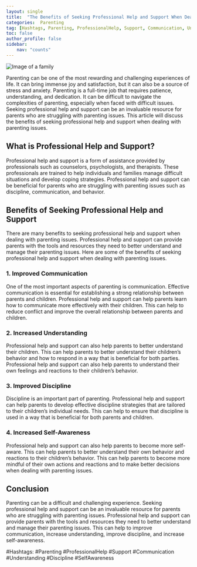 ```yaml
---
layout: single
title:  "The Benefits of Seeking Professional Help and Support When Dealing with Parenting Issues"
categories:  Parenting
tag: [Hashtags, Parenting, ProfessionalHelp, Support, Communication, Understanding, Discipline, SelfAwareness, ]
toc: false
author_profile: false
sidebar:
    nav: "counts"
---
```

    
![Image of a family](https://images.pexels.com/photos/1029861/pexels-photo-1029861.jpeg?auto=compress&cs=tinysrgb&dpr=2&h=650&w=940)

Parenting can be one of the most rewarding and challenging experiences of life. It can bring immense joy and satisfaction, but it can also be a source of stress and anxiety. Parenting is a full-time job that requires patience, understanding, and dedication. It can be difficult to navigate the complexities of parenting, especially when faced with difficult issues. Seeking professional help and support can be an invaluable resource for parents who are struggling with parenting issues. This article will discuss the benefits of seeking professional help and support when dealing with parenting issues.

## What is Professional Help and Support?

Professional help and support is a form of assistance provided by professionals such as counselors, psychologists, and therapists. These professionals are trained to help individuals and families manage difficult situations and develop coping strategies. Professional help and support can be beneficial for parents who are struggling with parenting issues such as discipline, communication, and behavior.

## Benefits of Seeking Professional Help and Support

There are many benefits to seeking professional help and support when dealing with parenting issues. Professional help and support can provide parents with the tools and resources they need to better understand and manage their parenting issues. Here are some of the benefits of seeking professional help and support when dealing with parenting issues.

### 1. Improved Communication

One of the most important aspects of parenting is communication. Effective communication is essential for establishing a strong relationship between parents and children. Professional help and support can help parents learn how to communicate more effectively with their children. This can help to reduce conflict and improve the overall relationship between parents and children.

### 2. Increased Understanding

Professional help and support can also help parents to better understand their children. This can help parents to better understand their children’s behavior and how to respond in a way that is beneficial for both parties. Professional help and support can also help parents to understand their own feelings and reactions to their children’s behavior.

### 3. Improved Discipline

Discipline is an important part of parenting. Professional help and support can help parents to develop effective discipline strategies that are tailored to their children’s individual needs. This can help to ensure that discipline is used in a way that is beneficial for both parents and children.

### 4. Increased Self-Awareness

Professional help and support can also help parents to become more self-aware. This can help parents to better understand their own behavior and reactions to their children’s behavior. This can help parents to become more mindful of their own actions and reactions and to make better decisions when dealing with parenting issues.

## Conclusion

Parenting can be a difficult and challenging experience. Seeking professional help and support can be an invaluable resource for parents who are struggling with parenting issues. Professional help and support can provide parents with the tools and resources they need to better understand and manage their parenting issues. This can help to improve communication, increase understanding, improve discipline, and increase self-awareness. 

#Hashtags: 
#Parenting #ProfessionalHelp #Support #Communication #Understanding #Discipline #SelfAwareness